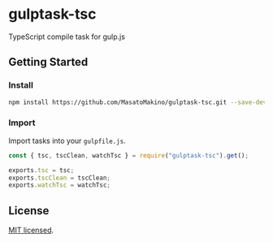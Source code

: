 # gulptask-tsc

TypeScript compile task for gulp.js

## Getting Started

### Install

```bash
npm install https://github.com/MasatoMakino/gulptask-tsc.git --save-dev
```

### Import

Import tasks into your `gulpfile.js`.

```gulpfile.js
const { tsc, tscClean, watchTsc } = require("gulptask-tsc").get();

exports.tsc = tsc;
exports.tscClean = tscClean;
exports.watchTsc = watchTsc;
```

## License

[MIT licensed](LICENSE).
